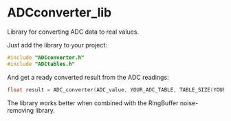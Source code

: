 # ADCconverter_lib
 Library for converting ADC data to real values.
 
Just add the library to your project:
 
```C
#include "ADCconverter.h"
#include "ADCtables.h"
```
 
And get a ready converted result from the ADC readings:
 
```C
float result = ADC_converter(ADC_value, YOUR_ADC_TABLE, TABLE_SIZE(YOUR_ADC_TABLE));
```

The library works better when combined with the RingBuffer noise-removing library.